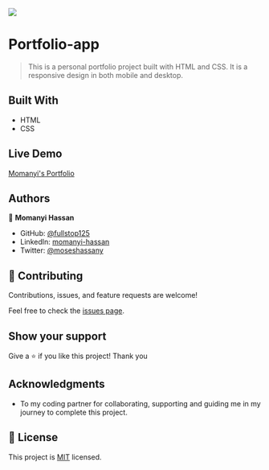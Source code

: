 ![](https://img.shields.io/badge/Microverse-blueviolet)

# Portfolio-app

> This is a personal portfolio project built with HTML and CSS. It is a responsive design in both mobile and desktop.


## Built With

- HTML
- CSS

## Live Demo

[Momanyi's Portfolio](https://fullstop125.github.io/My-Portfolio/)



## Authors

👤 **Momanyi Hassan**

- GitHub: [@fullstop125](https://github.com/fullstop125)
- LinkedIn: [momanyi-hassan](https://linkedin.com/in/momanyi-hassan-32a489180)
- Twitter: [@moseshassany](https://twitter.com/moseshassany)


## 🤝 Contributing

Contributions, issues, and feature requests are welcome!

Feel free to check the [issues page](https://github.com/fullstop125/my-portfolio/issues).

## Show your support

Give a ⭐️ if you like this project! Thank you

## Acknowledgments

- To my coding partner for collaborating, supporting and guiding me in my journey to complete this project.

## 📝 License

This project is [MIT](./MIT.md) licensed.
